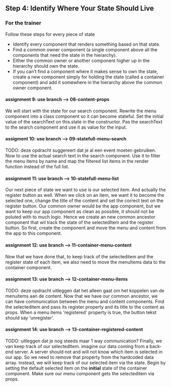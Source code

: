 ## Step 4: Identify Where Your State Should Live

### For the trainer
Follow these steps for every piece of state
- Identify every component that renders something based on that state.
- Find a common owner component (a single component above all the components that need the state in the hierarchy).
- Either the common owner or another component higher up in the hierarchy should own the state.
- If you can’t find a component where it makes sense to own the state, create a new component simply for holding the state (called a container component) and add it somewhere in the hierarchy above the common owner component.

#### assignment 9: use branch --> 08-content-props
We will start with the state for our search component. Rewrite the menu component into a class component so it can become stateful. Set the initial value of the searchText on this.state in the constructor. Pas the searchText to the search component and use it as value for the input.

#### assigment 10: use branch --> 09-statefull-menu-search
TODO: deze opdracht suggereert dat je al een event moeten gebruiken.
Now to use the actual search text in the search component. Use it to filter the menu items by name and map the filtered list items in the render function instead of the full list.

#### assignment 11: use branch --> 10-statefull-menu-list
Our next piece of state we want to use is our selected item. And actually the register button as well. When we click on an item, we want it to become the selected one, change the title of the content and set the correct text on the register button. Our common owner would be the app component, but we want to keep our app component as clean as possible, it should not be poluted with to much logic. Hence we create an new common ancestor component that wil track the state of the selectedItem and the register button. So first, create the component and move the menu and content from the app to this component.

#### assignment 12: use branch --> 11-container-menu-content
Now that we have done that, to keep track of the selecteditem and the register state of each item, we also need to move the menuItems data to the container component.

#### assignment 13: use branch --> 12-container-menu-items
TODO: deze opdracht uitleggen dat het alleen gaat om het koppelen van de menuitems aan de content.
Now that we have our common ancestor, we can have communication between the menu and content components. Find the selecteditem and pass its register property and its title to the content as props. When a menu items 'registered' property is true, the button tekst should say ‘unregister’.

#### assignment 14: use branch --> 13-container-registered-content
TODO: uitleggen dat je nog steeds maar 1 way communication?
Finally, we van keep track of our selectedItem. imagine our data coming from a back-end server. A server should not and will not know which item is selected in our app. So we need to remove that property from the hardcoded data array. Instead, we will keep track of our selected item via the state. Begin by setting the default selected item on the **initial** state of the container component. Make sure our menu component gets the selecteditem via props.